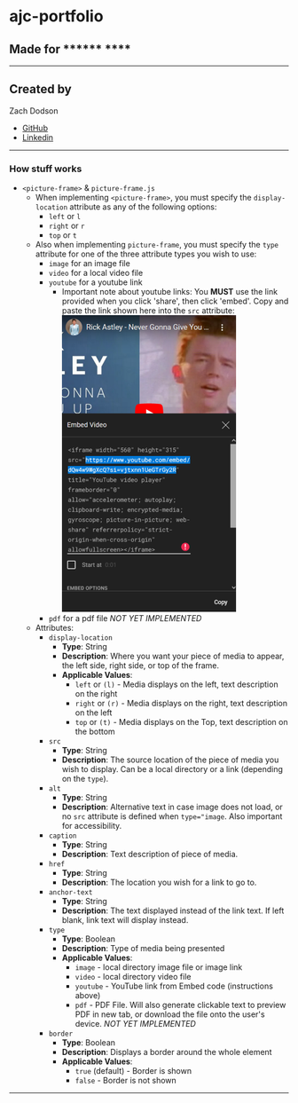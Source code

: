 # ajc-portfolio

## Made for ****** ****

---

## Created by

Zach Dodson

* [GitHub](https://github.com/zdodson21)
* [Linkedin](https://www.linkedin.com/in/zach-dodson-psu/)

---

### How stuff works

* `<picture-frame>` & `picture-frame.js`
  * When implementing `<picture-frame>`, you must specify the `display-location` attribute as any of the following options:
    * `left` or `l`
    * `right` or `r`
    * `top` or `t`
  * Also when implementing `picture-frame`, you must specify the `type` attribute for one of the three attribute types you wish to use:
    * `image` for an image file
    * `video` for a local video file
    * `youtube` for a youtube link
      * Important note about youtube links: You **MUST** use the link provided when you click 'share', then click 'embed'. Copy and paste the link shown here into the `src` attribute: ![Look for the text "src", and copy the link quoted within it. DO NOT COPY THE QUOTES!](./assets/images/youtube-link-resize-60.png)
    * `pdf` for a pdf file *NOT YET IMPLEMENTED*
  * Attributes:
    * `display-location`
      * **Type**: String
      * **Description**: Where you want your piece of media to appear, the left side, right side, or top of the frame.
      * **Applicable Values**:
        * `left` or `(l)` - Media displays on the left, text description on the right
        * `right` or `(r)` - Media displays on the right, text description on the left
        * `top` or `(t)` - Media displays on the Top, text description on the bottom
    * `src`
      * **Type**: String
      * **Description**: The source location of the piece of media you wish to display. Can be a local directory or a link (depending on the `type`).
    * `alt`
      * **Type**: String
      * **Description**: Alternative text in case image does not load, or no `src` attribute is defined when `type="image`. Also important for accessibility.
    * `caption`
      * **Type**: String
      * **Description**: Text description of piece of media.
    * `href`
      * **Type**: String
      * **Description**: The location you wish for a link to go to.
    * `anchor-text`
      * **Type**: String
      * **Description**: The text displayed instead of the link text. If left blank, link text will display instead.
    * `type`
      * **Type**: Boolean
      * **Description**: Type of media being presented
      * **Applicable Values**:
        * `image` - local directory image file or image link
        * `video` - local directory video file
        * `youtube` - YouTube link from Embed code (instructions above)
        * `pdf` - PDF File. Will also generate clickable text to preview PDF in new tab, or download the file onto the user's device. *NOT YET IMPLEMENTED*
    * `border`
      * **Type**: Boolean
      * **Description**: Displays a border around the whole element
      * **Applicable Values**:
        * `true` (default) - Border is shown
        * `false` - Border is not shown

---
